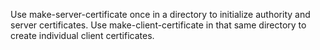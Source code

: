 Use make-server-certificate once in a directory to initialize authority and server certificates.
Use make-client-certificate in that same directory to create individual client certificates.

